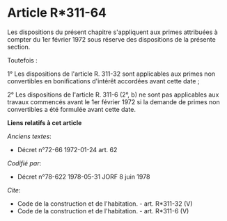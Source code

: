 # Article R*311-64

Les dispositions du présent chapitre s'appliquent aux primes attribuées à compter du 1er février 1972 sous réserve des
dispositions de la présente section. 

Toutefois : 

1° Les dispositions de l'article R. 311-32 sont applicables aux primes non convertibles en bonifications d'intérêt accordées
avant cette date ; 

2° Les dispositions de l'article R. 311-6 (2°, b) ne sont pas applicables aux travaux commencés avant le 1er février 1972 si
la demande de primes non convertibles a été formulée avant cette date.

**Liens relatifs à cet article**

_Anciens textes_:

  - Décret n°72-66 1972-01-24 art. 62

_Codifié par_:

  - Décret n°78-622 1978-05-31 JORF 8 juin 1978

_Cite_:

  - Code de la construction et de l'habitation. - art. R*311-32 (V)
  - Code de la construction et de l'habitation. - art. R*311-6 (V)
